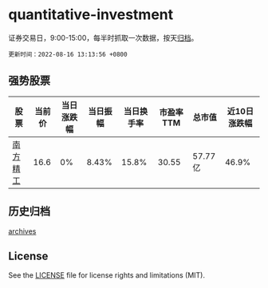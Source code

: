 # quantitative-investment

证券交易日，9:00-15:00，每半时抓取一次数据，按天[归档](archives)。

`更新时间：2022-08-16 13:13:56 +0800`

## 强势股票

|股票|当前价|当日涨跌幅|当日振幅|当日换手率|市盈率TTM|总市值|近10日涨跌幅|
|----|----|----|----|----|----|----|----|
|[南方精工](https://xueqiu.com/S/SZ002553)|16.6|0%|8.43%|15.8%|30.55|57.77亿|46.9%|

## 历史归档

[archives](archives)

## License

See the [LICENSE](LICENSE) file for license rights and limitations (MIT).
